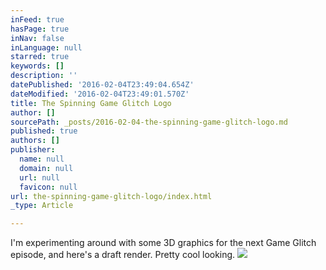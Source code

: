```yaml
---
inFeed: true
hasPage: true
inNav: false
inLanguage: null
starred: true
keywords: []
description: ''
datePublished: '2016-02-04T23:49:04.654Z'
dateModified: '2016-02-04T23:49:01.570Z'
title: The Spinning Game Glitch Logo
author: []
sourcePath: _posts/2016-02-04-the-spinning-game-glitch-logo.md
published: true
authors: []
publisher:
  name: null
  domain: null
  url: null
  favicon: null
url: the-spinning-game-glitch-logo/index.html
_type: Article

---
```

I'm experimenting around with some 3D graphics for the next Game Glitch episode, and here's a draft render. Pretty cool looking.
![](https://s3-us-west-2.amazonaws.com/the-grid-img/p/95cb78528d979bdb142dc70821624d24f4a959e6.gif)